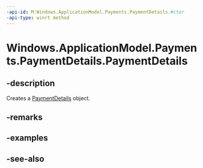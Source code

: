 ```yaml
---
-api-id: M:Windows.ApplicationModel.Payments.PaymentDetails.#ctor
-api-type: winrt method
---
```


<!-- Method syntax
public PaymentDetails()
-->

# Windows.ApplicationModel.Payments.PaymentDetails.PaymentDetails

## -description
Creates a [PaymentDetails](paymentdetails.md) object.

## -remarks

## -examples

## -see-also
